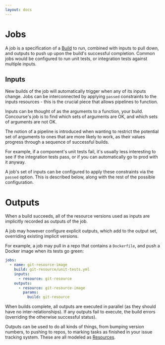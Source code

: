 ```yaml
---
layout: docs
---
```


# Jobs

A job is a specification of a [Build](/concepts/01-builds.html) to run, combined
with inputs to pull down, and outputs to push up upon the build's successful
completion. Common jobs would be configured to run unit tests, or integration
tests against multiple inputs.


## Inputs

New builds of the job will automatically trigger when any of its inputs change.
Jobs can be interconnected by applying `passed` constraints to the inputs
resources - this is the crucial piece that allows pipelines to function.

Inputs can be thought of as the arguments to a function, your build.
Concourse's job is to find which sets of arguments are OK, and which sets of
arguments are not OK.

The notion of a pipeline is introduced when wanting to restrict the potential
set of arguments to ones that are more likely to work, as their values progress
through a sequence of successful builds.

For example, if a component's unit tests fail, it's usually less interesting to
see if the integration tests pass, or if you can automatically go to prod with
it anyway.

A job's set of inputs can be configured to apply these constraints via the
`passed` option. This is described below, along with the rest of the possible
configuration.


# Outputs

When a build succeeds, all of the resource versions used as inputs are
implicitly recorded as outputs of the job.

A job may however configure explicit outputs, which add to the output set,
overriding existing implicit versions.

For example, a job may pull in a repo that contains a `Dockerfile`, and push a
Docker image when its tests go green:

~~~ yaml
jobs:
  - name: git-resource-image
    build: git-resource/unit-tests.yml
    inputs:
      - resource: git-resource
    outputs:
      - resource: git-resource-image
        params:
          build: git-resource
~~~

When builds complete, all outputs are executed in parallel (as they should have
no inter-relationships). If any outputs fail to execute, the build errors
(overriding the otherwise successful status).

Outputs can be used to do all kinds of things, from bumping version numbers, to
pushing to repos, to marking tasks as finished in your issue tracking system.
These are all modeled as [Resources](/concepts/resources).
